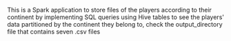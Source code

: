 This is a Spark application to store files of the players according to their continent by implementing SQL queries 
using Hive tables to see the players' data partitioned by the continent they belong to, check the output_directory file that contains seven .csv files

